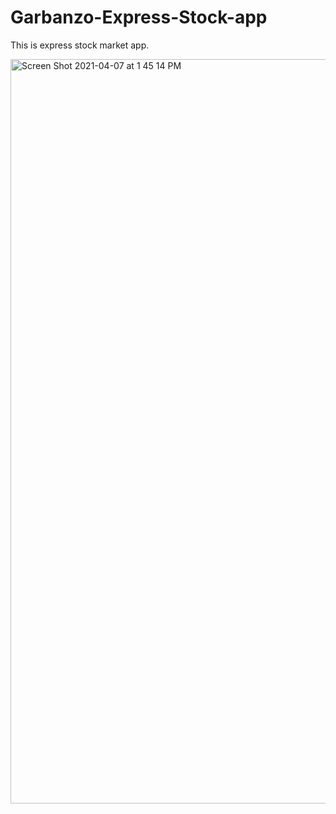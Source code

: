# Garbanzo-Express-Stock-app
This is express stock market app.

<img width="1191" alt="Screen Shot 2021-04-07 at 1 45 14 PM" src="https://user-images.githubusercontent.com/38469892/113855725-0ab78a80-97a9-11eb-93f0-d5fac3cf3023.png">

